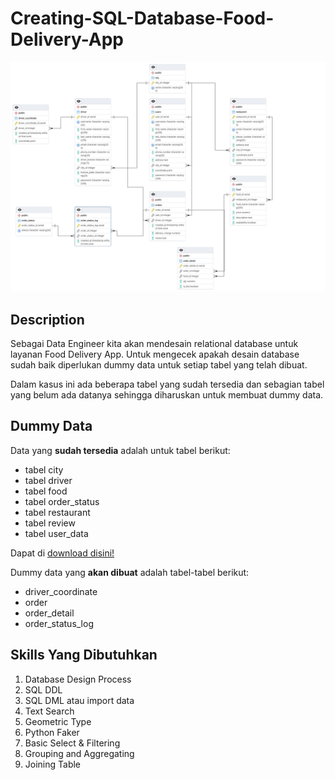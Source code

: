# Creating-SQL-Database-Food-Delivery-App

![Image.](https://github.com/ham407/Creating-SQL-Database-Food-Delivery-App/blob/main/ERD%20Database%20Hotel%20Food%20Delivery%20App.pgerd.png)

## Description
Sebagai Data Engineer kita akan mendesain relational database untuk layanan Food Delivery App. Untuk mengecek apakah desain database sudah baik diperlukan dummy data untuk setiap tabel yang telah dibuat. 

Dalam kasus ini ada beberapa tabel yang sudah tersedia dan sebagian tabel yang belum ada datanya sehingga diharuskan untuk membuat dummy data.

## Dummy Data

Data yang **sudah tersedia** adalah untuk tabel berikut:

* tabel city
* tabel driver
* tabel food
* tabel order_status
* tabel restaurant
* tabel review
* tabel user_data

Dapat di [download disini!](https://github.com/ham407/Creating-SQL-Database-Food-Delivery-App/tree/main/Database%20CSV)

Dummy data yang **akan dibuat** adalah tabel-tabel berikut:

* driver_coordinate
* order
* order_detail
* order_status_log

## Skills Yang Dibutuhkan
1. Database Design Process
2. SQL DDL
3. SQL DML atau import data
4. Text Search
5. Geometric Type
6. Python Faker
7. Basic Select & Filtering
8. Grouping and Aggregating
9. Joining Table
